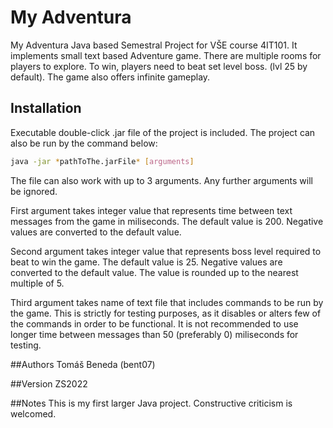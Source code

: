 # My Adventura

My Adventura Java based Semestral Project for VŠE course 4IT101.
It implements small text based Adventure game. 
There are multiple rooms for players to explore.
To win, players need to beat set level boss. (lvl 25 by default).
The game also offers infinite gameplay.

## Installation

Executable double-click .jar file of the project is included.
The project can also be run by the command below:

```bash
java -jar *pathToThe.jarFile* [arguments]
```

The file can also work with up to 3 arguments. Any further arguments will be ignored.

First argument takes integer value that represents time between text messages from the game in miliseconds. The default value is 200.
Negative values are converted to the default value. 

Second argument takes integer value that represents boss level required to beat to win the game. The default value is 25.
Negative values are converted to the default value. The value is rounded up to the nearest multiple of 5.

Third argument takes name of text file that includes commands to be run by the game. 
This is strictly for testing purposes, as it disables or alters few of the commands in order to be functional.
It is not recommended to use longer time between messages than 50 (preferably 0) miliseconds for testing.

##Authors
Tomáš Beneda (bent07)

##Version
ZS2022

##Notes
This is my first larger Java project.
Constructive criticism is welcomed.
